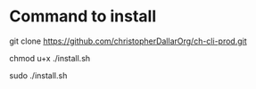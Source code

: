 # Command to install

git clone https://github.com/christopherDallarOrg/ch-cli-prod.git

chmod u+x ./install.sh

sudo ./install.sh
